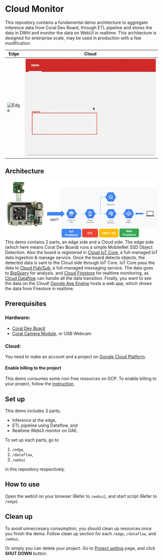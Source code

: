 # Cloud Monitor
This repository contains a fundamental demo architecture to aggregate inference data from Coral Dev Board, through ETL pipeline and stores the data in DWH and monitor the data on WebUI in realtime. This architecture is designed for enterprise scale, may be used in production with a few modification.

| Edge | Cloud |
| ---- | ----- |
| ![Edge](./edge.gif) | ![Cloud](./web.gif) |

## Architecture
![Architecture](./architecture.png)  
This demo contains 2 parts, an edge side and a Cloud side.
The edge side (which here means Coral Dev Board) runs a simple
 MobileNet SSD Object Detection. Also the board is registered in
[Cloud IoT Core](https://cloud.google.com/iot-core/), a full-managed
IoT data ingestion & manage service. Once the board detects objects,
the detected data is sent to the Cloud side through IoT Core.
IoT Core pass the data to [Cloud Pub/Sub](https://cloud.google.com/pubsub/),
a full-managed messaging service. The data goes to [BigQuery](https://cloud.google.com/bigquery) for analysis,
and [Cloud Firestore](https://cloud.google.com/firestore/) for realtime monitoring,
as [Cloud Dataflow](https://cloud.google.com/dataflow/) can handle all the data transition.
Finally, you want to see the data on the Cloud! [Google App Engine](https://cloud.google.com/appengine/) hosts a web app, which shows the data from Firestore in realtime.

## Prerequisites

### Hardware:
- [Coral Dev Board](https://coral.withgoogle.com/products/dev-board)
- [Coral Camera Module](https://coral.withgoogle.com/products/camera), or USB Webcam

### Cloud:
You need to make an account and a project on [Google Cloud Platform](https://cloud.google.com/).

#### Enable billing to the project
This demo consumes some non-free resources on GCP. To enable billing to your project, follow the [instruction](https://cloud.google.com/billing/docs/how-to/modify-project#enable_billing_for_a_project).

## Set up
This demo includes 3 parts;
- Inference at the edge,
- ETL pipeline using Dataflow, and
- Realtime WebUI monitor on GAE.  

To set up each parts, go to
1. `/edge`,
2. `/dataflow`,
3. `/webui`

in this repository respectively.

## How to use
Open the webUI on your browser (Refer to `/webui`), and start script (Refer to `/edge`).

## Clean up
To avoid unneccesary consumption, you should clean up resources once you finish the demo.
Follow clean up section for each `/edge`, `/dataflow`, and `/webui`.

Or simply you can delete your project.
Go to [Project setting](https://console.cloud.google.com/iam-admin/settings/project) page, and click **SHUT DOWN** button.
